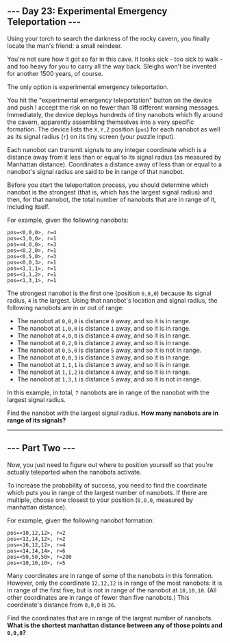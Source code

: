 ## --- Day 23: Experimental Emergency Teleportation ---

Using your torch to search the darkness of the rocky cavern, you finally locate the man's friend: a small reindeer.

You're not sure how it got so far in this cave. It looks sick - too sick to walk - and too heavy for you to carry all the way back. Sleighs won't be invented for another 1500 years, of course.

The only option is experimental emergency teleportation.

You hit the "experimental emergency teleportation" button on the device and push I accept the risk on no fewer than 18 different warning messages. Immediately, the device deploys hundreds of tiny nanobots which fly around the cavern, apparently assembling themselves into a very specific formation. The device lists the `X,Y,Z` position (`pos`) for each nanobot as well as its signal radius (`r`) on its tiny screen (your puzzle input).

Each nanobot can transmit signals to any integer coordinate which is a distance away from it less than or equal to its signal radius (as measured by Manhattan distance). Coordinates a distance away of less than or equal to a nanobot's signal radius are said to be in range of that nanobot.

Before you start the teleportation process, you should determine which nanobot is the strongest (that is, which has the largest signal radius) and then, for that nanobot, the total number of nanobots that are in range of it, including itself.

For example, given the following nanobots:

```
pos=<0,0,0>, r=4
pos=<1,0,0>, r=1
pos=<4,0,0>, r=3
pos=<0,2,0>, r=1
pos=<0,5,0>, r=3
pos=<0,0,3>, r=1
pos=<1,1,1>, r=1
pos=<1,1,2>, r=1
pos=<1,3,1>, r=1
```

The strongest nanobot is the first one (position `0,0,0`) because its signal radius, `4` is the largest. Using that nanobot's location and signal radius, the following nanobots are in or out of range:

- The nanobot at `0,0,0` is distance `0` away, and so it is in range.
- The nanobot at `1,0,0` is distance `1` away, and so it is in range.
- The nanobot at `4,0,0` is distance `4` away, and so it is in range.
- The nanobot at `0,2,0` is distance `2` away, and so it is in range.
- The nanobot at `0,5,0` is distance `5` away, and so it is not in range.
- The nanobot at `0,0,3` is distance `3` away, and so it is in range.
- The nanobot at `1,1,1` is distance `3` away, and so it is in range.
- The nanobot at `1,1,2` is distance `4` away, and so it is in range.
- The nanobot at `1,3,1` is distance `5` away, and so it is not in range.

In this example, in total, `7` nanobots are in range of the nanobot with the largest signal radius.

Find the nanobot with the largest signal radius. **How many nanobots are in range of its signals?**

---

## --- Part Two ---

Now, you just need to figure out where to position yourself so that you're actually teleported when the nanobots activate.

To increase the probability of success, you need to find the coordinate which puts you in range of the largest number of nanobots. If there are multiple, choose one closest to your position (`0,0,0`, measured by manhattan distance).

For example, given the following nanobot formation:

```
pos=<10,12,12>, r=2
pos=<12,14,12>, r=2
pos=<16,12,12>, r=4
pos=<14,14,14>, r=6
pos=<50,50,50>, r=200
pos=<10,10,10>, r=5
```

Many coordinates are in range of some of the nanobots in this formation. However, only the coordinate `12,12,12` is in range of the most nanobots: it is in range of the first five, but is not in range of the nanobot at `10,10,10`. (All other coordinates are in range of fewer than five nanobots.) This coordinate's distance from `0,0,0` is `36`.

Find the coordinates that are in range of the largest number of nanobots. **What is the shortest manhattan distance between any of those points and `0,0,0`?**
